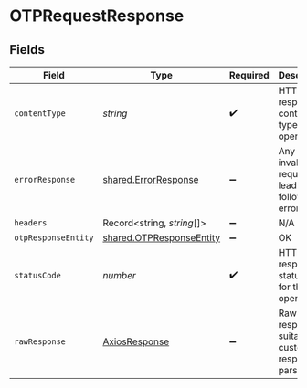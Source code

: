 # OTPRequestResponse


## Fields

| Field                                                                       | Type                                                                        | Required                                                                    | Description                                                                 |
| --------------------------------------------------------------------------- | --------------------------------------------------------------------------- | --------------------------------------------------------------------------- | --------------------------------------------------------------------------- |
| `contentType`                                                               | *string*                                                                    | :heavy_check_mark:                                                          | HTTP response content type for this operation                               |
| `errorResponse`                                                             | [shared.ErrorResponse](../../../sdk/models/shared/errorresponse.md)         | :heavy_minus_sign:                                                          | Any bad or invalid request will lead to following error object              |
| `headers`                                                                   | Record<string, *string*[]>                                                  | :heavy_minus_sign:                                                          | N/A                                                                         |
| `otpResponseEntity`                                                         | [shared.OTPResponseEntity](../../../sdk/models/shared/otpresponseentity.md) | :heavy_minus_sign:                                                          | OK                                                                          |
| `statusCode`                                                                | *number*                                                                    | :heavy_check_mark:                                                          | HTTP response status code for this operation                                |
| `rawResponse`                                                               | [AxiosResponse](https://axios-http.com/docs/res_schema)                     | :heavy_minus_sign:                                                          | Raw HTTP response; suitable for custom response parsing                     |